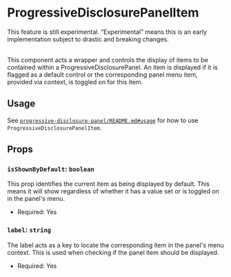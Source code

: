 # ProgressiveDisclosurePanelItem

<div class="callout callout-alert">
This feature is still experimental. “Experimental” means this is an early implementation subject to drastic and breaking changes.
</div>
<br />

This component acts a wrapper and controls the display of items to be contained
within a ProgressiveDisclosurePanel. An item is displayed if it is
flagged as a default control or the corresponding panel menu item, provided via
context, is toggled on for this item.

## Usage

See [`progressive-disclosure-panel/README.md#usage`](/packages/components/src/progressive-disclosure-panel/progressive-disclosure-panel/) for how to use
`ProgressiveDisclosurePanelItem`.

## Props

### `isShownByDefault`: `boolean`

This prop identifies the current item as being displayed by default. This means
it will show regardless of whether it has a value set or is toggled on in the
panel's menu.

-   Required: Yes

### `label`: `string`

The label acts as a key to locate the corresponding item in the panel's menu
context. This is used when checking if the panel item should be displayed.

-   Required: Yes
